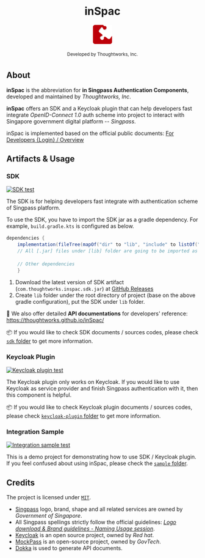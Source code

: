 <h1 align="center">
      inSpac
</h1>
<p align="center">
      <img  src="assets/images/inSpac-logo.png"
      height=10%
      width=10%>
<br><br>
<sup>
     Developed by Thoughtworks, Inc.
</sup>
<br>
</p>

## About

**inSpac** is the abbreviation for **in Singpass Authentication Components**, developed and maintained by _Thoughtworks, Inc_.

**inSpac** offers an SDK and a Keycloak plugin that can help developers fast integrate *OpenID-Connect 1.0* auth scheme into project to interact with Singapore government digital platform -- *Singpass*.

inSpac is implemented based on the official public documents: [For Developers {Login} / Overview](https://api.singpass.gov.sg/library/login/developers/overview-at-a-glance)

## Artifacts & Usage
### SDK
[![SDK test](https://github.com/thoughtworks/inSpac/actions/workflows/sdk-test.yaml/badge.svg)](https://github.com/thoughtworks/inSpac/actions/workflows/sdk-test.yaml)

The SDK is for helping developers fast integrate with authentication scheme of Singpass platform.

To use the SDK, you have to import the SDK jar as a gradle dependency. For example, `build.gradle.kts` is configured as below.

``` groovy
dependencies {
    implementation(fileTree(mapOf("dir" to "lib", "include" to listOf("*.jar"))))
    // All [.jar] files under [lib] folder are going to be imported as gradle dependencies
    
    // Other dependencies
    }
```

1. Download the latest version of SDK artifact (`com.thoughtworks.inspac.sdk.jar`) at [GitHub Releases](https://github.com/thoughtworks/inSpac/releases/latest)
2. Create `lib` folder under the root directory of project (base on the above gradle configuration), put the SDK under `lib` folder.

📖 We also offer detailed **API documentations** for developers' reference: https://thoughtworks.github.io/inSpac/

📦 If you would like to check SDK documents / sources codes, please check [`sdk` folder](https://github.com/thoughtworks/inSpac/tree/main/sdk) to get more information.

### Keycloak Plugin
[![Keycloak plugin test](https://github.com/thoughtworks/inSpac/actions/workflows/keycloak-plugin-test.yaml/badge.svg)](https://github.com/thoughtworks/inSpac/actions/workflows/keycloak-plugin-test.yaml)

The Keycloak plugin only works on Keycloak. If you would like to use Keycloak as service provider and finish Singpass authentication with it, then this component is helpful.

📦 If you would like to check Keycloak plugin documents / sources codes, please check [`keycloak-plugin` folder](https://github.com/thoughtworks/inSpac/tree/main/keycloak-plugin) to get more information.


### Integration Sample
[![Integration sample test](https://github.com/thoughtworks/inSpac/actions/workflows/sample-test.yaml/badge.svg)](https://github.com/thoughtworks/inSpac/actions/workflows/sample-test.yaml)

This is a demo project for demonstrating how to use SDK / Keycloak plugin. If you feel confused about using inSpac, please check the [`sample` folder](https://github.com/thoughtworks/inSpac/tree/main/sample).


## Credits
The project is licensed under [`MIT`](https://github.com/thoughtworks/inSpac/blob/main/LICENSE).

* [Singpass](https://www.singpass.gov.sg/) logo, brand, shape and all related services are owned by _Government of Singapore_.
* All Singpass spellings strictly follow the official guidelines: [_Logo download & Brand guidelines - Naming Usage session_](https://api.singpass.gov.sg/library/myinfo/business/implementation-display-guidelines).
* [Keycloak](https://www.keycloak.org) is an open source project, owned by _Red hat_.
* [MockPass](https://github.com/opengovsg/mockpass) is an open-source project, owned by _GovTech_.
* [Dokka](https://github.com/Kotlin/dokka) is used to generate API documents. 
